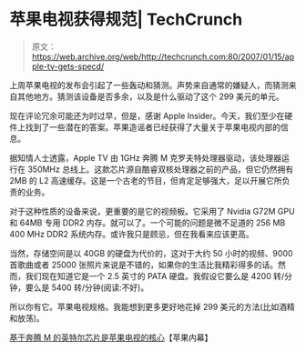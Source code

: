 # 苹果电视获得规范| TechCrunch

> 原文：<https://web.archive.org/web/http://techcrunch.com:80/2007/01/15/apple-tv-gets-specd/>

上周苹果电视的发布会引起了一些轰动和猜测。声势来自通常的嫌疑人，而猜测来自其他地方。猜测该设备是否多余，以及是什么驱动了这个 299 美元的单元。

现在评论冗余可能还为时过早，但是，感谢 Apple Insider。今天，我们至少在硬件上找到了一些潜在的答案。苹果造谣者已经获得了大量关于苹果电视内部的信息。

据知情人士透露，Apple TV 由 1GHz 奔腾 M 克罗夫特处理器驱动，该处理器运行在 350MHz 总线上。这款芯片源自酷睿双核处理器之前的产品，但它仍然拥有 2MB 的 L2 高速缓存。这是一个古老的节目，但肯定足够强大，足以开展它所负责的业务。

对于这种性质的设备来说，更重要的是它的视频板。它采用了 Nvidia G72M GPU 和 64MB 专用 DDR2 内存。就可以了。一个可能的问题是微不足道的 256 MB 400 MHz DDR2 系统内存。或许我只是顾忌，但在我看来应该更高。

当然，存储空间是以 40GB 的硬盘为代价的，这对于大约 50 小时的视频、9000 首歌曲或者 25000 张照片来说是不错的，如果你的生活比我精彩得多的话。然而，我们现在知道它是一个 2.5 英寸的 PATA 硬盘。我假设它要么是 4200 转/分钟，要么是 5400 转/分钟(阅读:不好)。

所以你有它。苹果电视规格。我能想到更多更好地花掉 299 美元的方法(比如酒精和放荡)。

[基于奔腾 M 的英特尔芯片是苹果电视的核心](https://web.archive.org/web/20151001110718/http://www.appleinsider.com/article.php?id=2395)【苹果内幕】